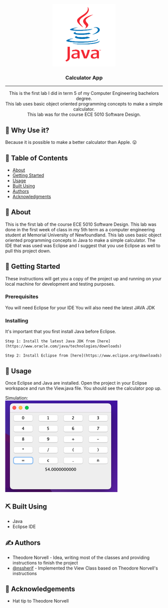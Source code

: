 <p align="center">
  <a href="" rel="noopener">
 <img width=200px height=200px src="docs/assets/java-logo.png" alt="Project logo"></a>
</p>

<h3 align="center">Calculator App</h3>

---

<p align="center"> This is the first lab I did in term 5 of my Computer Engineering bachelors degree.
    <br> This lab uses basic object oriented programming concepts to make a simple calculator. 
    <br> This lab was for the course ECE 5010 Software Design. 
</p>

## :thinking: Why Use it? 

Because it is possible to make a better calculator than Apple. :stuck_out_tongue:

## 📝 Table of Contents

- [About](#about)
- [Getting Started](#getting_started)
- [Usage](#usage)
- [Built Using](#built_using)
- [Authors](#authors)
- [Acknowledgments](#acknowledgement)

## 🧐 About <a name = "about"></a>

This is the first lab of the course ECE 5010 Software Design. This lab was done in the first week of class in my 5th term as a computer engineering student at Memorial University of Newfoundland. This lab uses basic object oriented programming concepts in Java to make a simple calculator. The IDE that was used was Eclipse and I suggest that you use Eclipse as well to pull this project down. 

## 🏁 Getting Started <a name = "getting_started"></a>

These instructions will get you a copy of the project up and running on your local machine for development and testing purposes.

### Prerequisites

You will need Eclipse for your IDE
You will also need the latest JAVA JDK

### Installing

It's important that you first install Java before Eclipse.  

```
Step 1: Install the latest Java JDK from [here](https://www.oracle.com/java/technologies/downloads)
```

```
Step 2: Install Eclipse from [here](https://www.eclipse.org/downloads)
```

## 🎈 Usage <a name="usage"></a>

Once Eclipse and Java are installed. Open the project in your Eclipse workspace and run the View.java file. You should see the calculator pop up.  

Simulation: <br> ![Alt](/docs/assets/Calculator.png "Calculator")


## ⛏️ Built Using <a name = "built_using"></a>

- Java
- Eclipse IDE

## ✍️ Authors <a name = "authors"></a>

- Theodore Norvell - Idea, writing most of the classes and providing instructions to finish the project
- [@nssherif](https://github.com/nssherif) - Implemented the View Class based on Theodore Norvell's instructions

## 🎉 Acknowledgements <a name = "acknowledgement"></a>

- Hat tip to Theodore Norvell
